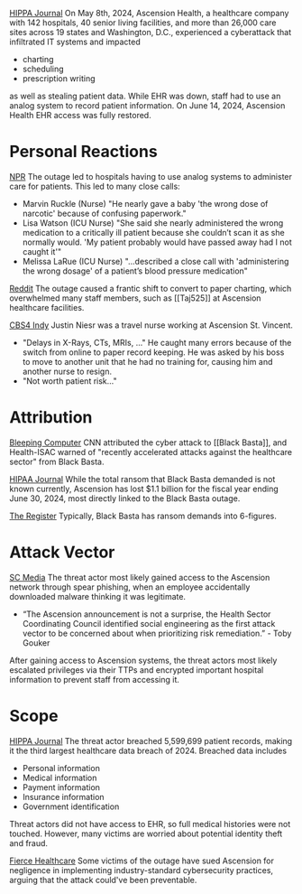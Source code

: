 [HIPPA Journal](https://www.hipaajournal.com/ascension-cyberattack-2024/) On May 8th, 2024, Ascension Health, a healthcare company with 142 hospitals, 40 senior living facilities, and more than 26,000 care sites across 19 states and Washington, D.C., experienced a cyberattack that infiltrated IT systems and impacted
- charting
- scheduling
- prescription writing

as well as stealing patient data. While EHR was down, staff had to use an analog system to record patient information. On June 14, 2024, Ascension Health EHR access was fully restored.
# Personal Reactions
[NPR](https://www.npr.org/2024/06/19/nx-s1-5010219/ascension-hospital-ransomware-attack-care-lapses) The outage led to hospitals having to use analog systems to administer care for patients. This led to many close calls:
- Marvin Ruckle (Nurse) "He nearly gave a baby 'the wrong dose of narcotic' because of confusing paperwork."
- Lisa Watson (ICU Nurse) "She said she nearly administered the wrong medication to a critically ill patient because she couldn’t scan it as she normally would. 'My patient probably would have passed away had I not caught it'"
- Melissa LaRue (ICU Nurse) "...described a close call with 'administering the wrong dosage' of a patient’s blood pressure medication"

[Reddit](https://www.reddit.com/r/nursing/comments/1cnox74/ascension_cyber_attack/) The outage caused a frantic shift to convert to paper charting, which overwhelmed many staff members, such as [[Taj525]] at Ascension healthcare facilities. 

[CBS4 Indy](https://www.youtube.com/watch?v=NofGfUnptfs) Justin Niesr was a travel nurse working at Ascension St. Vincent.
- "Delays in X-Rays, CTs, MRIs, ..."
He caught many errors because of the switch from online to paper record keeping. He was asked by his boss to move to another unit that he had no training for, causing him and another nurse to resign.
- "Not worth patient risk..."
# Attribution
[Bleeping Computer](https://www.bleepingcomputer.com/news/security/ascension-health-data-of-56-million-stolen-in-ransomware-attack/) CNN attributed the cyber attack to [[Black Basta]], and Health-ISAC warned of "recently accelerated attacks against the healthcare sector" from Black Basta.

[HIPAA Journal](https://www.hipaajournal.com/ascension-cyberattack-2024/?utm_source=chatgpt.com) While the total ransom that Black Basta demanded is not known currently, Ascension has lost $1.1 billion for the fiscal year ending June 30, 2024, most directly linked to the Black Basta outage.

[The Register](https://www.theregister.com/2024/05/13/cisa_ascension_ransomware) Typically, Black Basta has ransom demands into 6-figures.
# Attack Vector
[SC Media](https://www.scworld.com/news/patient-data-stolen-in-ascension-ransomware-attack-but-ehr-restored) The threat actor most likely gained access to the Ascension network through spear phishing, when an employee accidentally downloaded malware thinking it was legitimate.
- “The Ascension announcement is not a surprise, the Health Sector Coordinating Council identified social engineering as the first attack vector to be concerned about when prioritizing risk remediation.” - Toby Gouker

After gaining access to Ascension systems, the threat actors most likely escalated privileges via their TTPs and encrypted important hospital information to prevent staff from accessing it.
# Scope
[HIPPA Journal](https://www.hipaajournal.com/ascension-cyberattack-2024/) The threat actor breached 5,599,699 patient records, making it the third largest healthcare data breach of 2024. Breached data includes
- Personal information
- Medical information
- Payment information
- Insurance information
- Government identification

Threat actors did not have access to EHR, so full medical histories were not touched. However, many victims are worried about potential identity theft and fraud.

[Fierce Healthcare](https://www.fiercehealthcare.com/providers/systems-clinical-operations-interrupted-ascension-amid-apparent-cybersecurity-event) Some victims of the outage have sued Ascension for negligence in implementing industry-standard cybersecurity practices, arguing that the attack could've been preventable.